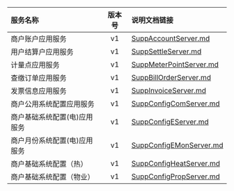   
| 服务名称 | 版本号 | 说明文档链接 |  
| :----------------- | :-----: | :---------------- |  
| 商户账户应用服务 | v1 | [SuppAccountServer.md](https://github.com/Zhang-Monica/gitMd/blob/master/EpeisSupp/SuppAccountServer_README.md) |  
| 用户结算户应用服务 | v1 | [SuppSettleServer.md](https://github.com/Zhang-Monica/gitMd/blob/master/EpeisSupp/SuppSettleServer_README.md) |  
| 计量点应用服务 | v1 | [SuppMeterPointServer.md](https://github.com/Zhang-Monica/gitMd/blob/master/EpeisSupp/SuppMeterPointServer_README.md) |  
| 查缴订单应用服务 | v1 | [SuppBillOrderServer.md](https://github.com/Zhang-Monica/gitMd/blob/master/EpeisSupp/SuppBillOrderServer_README.md) |  
| 发票信息应用服务 | v1 | [SuppInvoiceServer.md](https://github.com/Zhang-Monica/gitMd/blob/master/EpeisSupp/SuppInvoiceServer_README.md) |  
| 商户公用系统配置应用服务 | v1 | [SuppConfigComServer.md](https://github.com/Zhang-Monica/gitMd/blob/master/EpeisSupp/SuppConfigComServer_README.md) |  
| 商户基础系统配置(电)应用服务 | v1 | [SuppConfigEServer.md](https://github.com/Zhang-Monica/gitMd/blob/master/EpeisSupp/SuppConfigEServer_README.md) |  
| 商户月份系统配置(电)应用服务 | v1 | [SuppConfigEMonServer.md](https://github.com/Zhang-Monica/gitMd/blob/master/EpeisSupp/SuppConfigEMonServer_README.md) |  
| 商户基础系统配置（热） | v1 | [SuppConfigHeatServer.md](https://github.com/Zhang-Monica/gitMd/blob/master/EpeisSupp/SuppConfigHeatServer_README.md) |  
| 商户基础系统配置（物业） | v1 | [SuppConfigPropServer.md](https://github.com/Zhang-Monica/gitMd/blob/master/EpeisSupp/SuppConfigPropServer_README.md) |  
  
